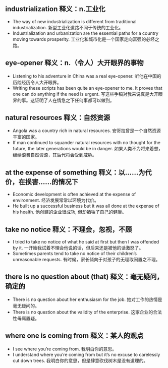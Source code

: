 ## industrialization 释义：n.工业化
* The way of new industrialization is different from traditional industrialization. 新型工业化道路不同于传统的工业化。
* Industrialization and urbanization are the essential paths for a country moving towards prosperity. 工业化和城市化是一个国家走向富强的必经之路。

## eye-opener 释义：n.（令人）大开眼界的事物
* Listening to his adventure in China was a real eye-opener. 听他在中国的历险经历令人大开眼界。
* Writing these scripts has been quite an eye-opener to me. It proves that one can do anything if the need is urgent. 写这些手稿对我来说真是大开眼界的事。这证明了人在情急之下任何事都可以做到。

## natural resources 释义：自然资源
* Angola was a country rich in natural resources. 安哥拉曾是一个自然资源丰富的国家。
* If man continued to squander natural resources with no thought for the future, the later generations would be in danger. 如果人类不为将来着想，继续浪费自然资源，其后代将会受到威胁。

## at the expense of something 释义：以……为代价，在损害……的情况下
* Economic development is often achieved at the expense of environment. 经济发展常常以环境为代价。
* He built up a successful business but it was all done at the expense of his health. 他创建的企业很成功, 但却牺牲了自己的健康。

## take no notice 释义：不理会，忽视，不顾
* I tried to take no notice of what he said at first but then I was offended by it. 一开始我试着不理会他说的话，但后来还是被他的话激怒了。
* Sometimes parents tend to take no notice of their children’s unreasonable requests. 有时候，家长倾向于对孩子的无理取闹置之不理。

## there is no question about (that) 释义：毫无疑问，确定的
* There is no question about her enthusiasm for the job. 她对工作的热情是毫无疑问的。
* There is no question about the validity of the enterprise. 这家企业的合法性毋庸置疑。

## where one is coming from 释义：某人的观点
* I see where you’re coming from. 我明白你的意思。
* I understand where you’re coming from but it’s no excuse to carelessly cut down trees. 我明白你的意思，但是肆意砍伐树木是没有道理的。
